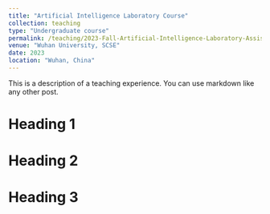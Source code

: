 ```yaml
---
title: "Artificial Intelligence Laboratory Course"
collection: teaching
type: "Undergraduate course"
permalink: /teaching/2023-Fall-Artificial-Intelligence-Laboratory-Assistant
venue: "Wuhan University, SCSE"
date: 2023
location: "Wuhan, China"
---
```


This is a description of a teaching experience. You can use markdown like any other post.

Heading 1
======

Heading 2
======

Heading 3
======
